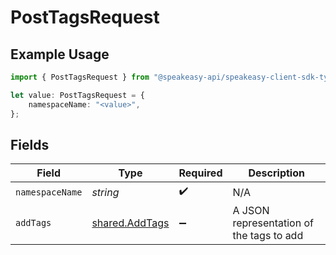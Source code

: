 # PostTagsRequest

## Example Usage

```typescript
import { PostTagsRequest } from "@speakeasy-api/speakeasy-client-sdk-typescript/sdk/models/operations";

let value: PostTagsRequest = {
    namespaceName: "<value>",
};
```

## Fields

| Field                                                   | Type                                                    | Required                                                | Description                                             |
| ------------------------------------------------------- | ------------------------------------------------------- | ------------------------------------------------------- | ------------------------------------------------------- |
| `namespaceName`                                         | *string*                                                | :heavy_check_mark:                                      | N/A                                                     |
| `addTags`                                               | [shared.AddTags](../../../sdk/models/shared/addtags.md) | :heavy_minus_sign:                                      | A JSON representation of the tags to add                |
